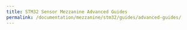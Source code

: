 ```yaml
---
title: STM32 Sensor Mezzanine Advanced Guides
permalink: /documentation/mezzanine/stm32/guides/advanced-guides/
---
```

